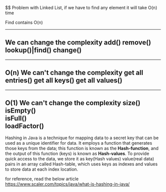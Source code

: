 

$$ Problem with Linked List, if we have to find any element it will take O(n) time 

Find contains O(n)

---------------------------------------
We can change the complexity
add()
remove()
lookup()|find()
change()
------------------------------------------


---------------------------------------
O(n)
We can't change the complexity
get all entries()
get all keys()
get all values()
-------------------------------------

---------------------------------
O(1)
We can't change the complexity
size()         
isEmpty()      
isFull()       
loadFactor()   
--------------------------------


Hashing in Java is a technique for mapping data to a secret key that can be used as a unique identifier for data. It employs a function that generates those keys from the data; this function is known as the **Hash-function**, and the output of this function (keys) is known as **Hash-values**. To provide quick access to the data, we store it as key(Hash values) value(real data) pairs in an array called Hash-table, which uses keys as indexes and values to store data at each index location.


for reference, read the below article
https://www.scaler.com/topics/java/what-is-hashing-in-java/
